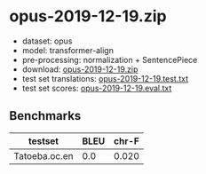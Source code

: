 # opus-2019-12-19.zip

* dataset: opus
* model: transformer-align
* pre-processing: normalization + SentencePiece
* download: [opus-2019-12-19.zip](https://object.pouta.csc.fi/OPUS-MT-models/oc-en/opus-2019-12-19.zip)
* test set translations: [opus-2019-12-19.test.txt](https://object.pouta.csc.fi/OPUS-MT-models/oc-en/opus-2019-12-19.test.txt)
* test set scores: [opus-2019-12-19.eval.txt](https://object.pouta.csc.fi/OPUS-MT-models/oc-en/opus-2019-12-19.eval.txt)

## Benchmarks

| testset               | BLEU  | chr-F |
|-----------------------|-------|-------|
| Tatoeba.oc.en 	| 0.0 	| 0.020 |

